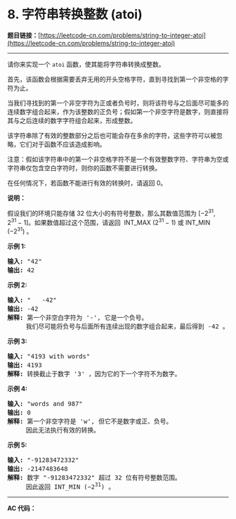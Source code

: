 # 8. 字符串转换整数 (atoi)

**题目链接：**[https://leetcode-cn.com/problems/string-to-integer-atoi](https://leetcode-cn.com/problems/string-to-integer-atoi)

---

<div class="content__1Y2H">
 <div class="notranslate">
  <p>请你来实现一个&nbsp;<code>atoi</code>&nbsp;函数，使其能将字符串转换成整数。</p> 
  <p>首先，该函数会根据需要丢弃无用的开头空格字符，直到寻找到第一个非空格的字符为止。</p> 
  <p>当我们寻找到的第一个非空字符为正或者负号时，则将该符号与之后面尽可能多的连续数字组合起来，作为该整数的正负号；假如第一个非空字符是数字，则直接将其与之后连续的数字字符组合起来，形成整数。</p> 
  <p>该字符串除了有效的整数部分之后也可能会存在多余的字符，这些字符可以被忽略，它们对于函数不应该造成影响。</p> 
  <p>注意：假如该字符串中的第一个非空格字符不是一个有效整数字符、字符串为空或字符串仅包含空白字符时，则你的函数不需要进行转换。</p> 
  <p>在任何情况下，若函数不能进行有效的转换时，请返回 0。</p> 
  <p><strong>说明：</strong></p> 
  <p>假设我们的环境只能存储 32 位大小的有符号整数，那么其数值范围为&nbsp;[−2<sup>31</sup>,&nbsp; 2<sup>31&nbsp;</sup>− 1]。如果数值超过这个范围，请返回 &nbsp;INT_MAX (2<sup>31&nbsp;</sup>− 1) 或&nbsp;INT_MIN (−2<sup>31</sup>) 。</p> 
  <p><strong>示例&nbsp;1:</strong></p> 
  <pre class="language-text"><strong>输入:</strong> "42"
<strong>输出:</strong> 42
</pre> 
  <p><strong>示例&nbsp;2:</strong></p> 
  <pre class="language-text"><strong>输入:</strong> "   -42"
<strong>输出:</strong> -42
<strong>解释: </strong>第一个非空白字符为 '-', 它是一个负号。
&nbsp;    我们尽可能将负号与后面所有连续出现的数字组合起来，最后得到 -42 。
</pre> 
  <p><strong>示例&nbsp;3:</strong></p> 
  <pre class="language-text"><strong>输入:</strong> "4193 with words"
<strong>输出:</strong> 4193
<strong>解释:</strong> 转换截止于数字 '3' ，因为它的下一个字符不为数字。
</pre> 
  <p><strong>示例&nbsp;4:</strong></p> 
  <pre class="language-text"><strong>输入:</strong> "words and 987"
<strong>输出:</strong> 0
<strong>解释:</strong> 第一个非空字符是 'w', 但它不是数字或正、负号。
     因此无法执行有效的转换。</pre> 
  <p><strong>示例&nbsp;5:</strong></p> 
  <pre class="language-text"><strong>输入:</strong> "-91283472332"
<strong>输出:</strong> -2147483648
<strong>解释:</strong> 数字 "-91283472332" 超过 32 位有符号整数范围。 
&nbsp;    因此返回 INT_MIN (−2<sup>31</sup>) 。
</pre> 
 </div>
</div>

---

**AC 代码：**

```java

```